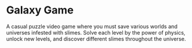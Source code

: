 # Galaxy Game
A casual puzzle video game where you must save various worlds and universes infested with slimes. Solve each level by the power of physics, unlock new levels, and discover different slimes throughout the universe.
